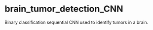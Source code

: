 # brain_tumor_detection_CNN

Binary classification sequential CNN used to identify tumors in a brain.

